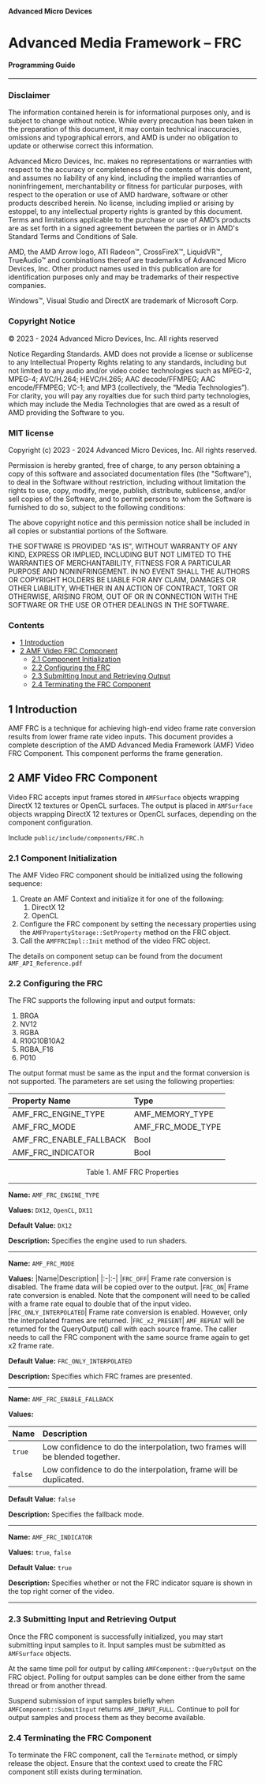 #### Advanced Micro Devices

# Advanced Media Framework – FRC

#### Programming Guide

---

### Disclaimer

The information contained herein is for informational purposes only, and is subject to change without notice. While every precaution has been taken in the preparation of this document, it may contain technical inaccuracies, omissions and typographical errors, and AMD is under no obligation to update or otherwise correct this information.

Advanced Micro Devices, Inc. makes no representations or warranties with respect to the accuracy or completeness of the contents of this document, and assumes no liability of any kind, including the implied warranties of noninfringement, merchantability or fitness for particular purposes, with respect to the operation or use of AMD hardware, software or other products described herein. No license, including implied or arising by estoppel, to any intellectual property rights is granted by this document. Terms and limitations applicable to the purchase or use of AMD’s products are as set forth in a signed agreement between the parties or in AMD's Standard Terms and Conditions of Sale.

AMD, the AMD Arrow logo, ATI Radeon™, CrossFireX™, LiquidVR™, TrueAudio™ and combinations thereof are trademarks of Advanced Micro Devices, Inc. Other product names used in this publication are for identification purposes only and may be trademarks of their respective companies.

Windows™, Visual Studio and DirectX are trademark of Microsoft Corp.

### Copyright Notice

© 2023 - 2024 Advanced Micro Devices, Inc. All rights reserved

Notice Regarding Standards.  AMD does not provide a license or sublicense to any Intellectual Property Rights relating to any standards, including but not limited to any audio and/or video codec technologies such as MPEG-2, MPEG-4; AVC/H.264; HEVC/H.265; AAC decode/FFMPEG; AAC encode/FFMPEG; VC-1; and MP3 (collectively, the “Media Technologies”). For clarity, you will pay any royalties due for such third party technologies, which may include the Media Technologies that are owed as a result of AMD providing the Software to you.

### MIT license

Copyright (c) 2023 - 2024 Advanced Micro Devices, Inc. All rights reserved.

Permission is hereby granted, free of charge, to any person obtaining a copy of this software and associated documentation files (the "Software"), to deal in the Software without restriction, including without limitation the rights to use, copy, modify, merge, publish, distribute, sublicense, and/or sell copies of the Software, and to permit persons to whom the Software is furnished to do so, subject to the following conditions:

The above copyright notice and this permission notice shall be included in all copies or substantial portions of the Software.

THE SOFTWARE IS PROVIDED "AS IS", WITHOUT WARRANTY OF ANY KIND, EXPRESS OR IMPLIED, INCLUDING BUT NOT LIMITED TO THE WARRANTIES OF MERCHANTABILITY, FITNESS FOR A PARTICULAR PURPOSE AND NONINFRINGEMENT.  IN NO EVENT SHALL THE AUTHORS OR COPYRIGHT HOLDERS BE LIABLE FOR ANY CLAIM, DAMAGES OR OTHER LIABILITY, WHETHER IN AN ACTION OF CONTRACT, TORT OR OTHERWISE, ARISING FROM, OUT OF OR IN CONNECTION WITH THE SOFTWARE OR THE USE OR OTHER DEALINGS IN THE SOFTWARE.


### Contents

- [1 Introduction](#1-introduction)
- [2 AMF Video FRC Component](#2-amf-video-frc-component)
  - [2.1 Component Initialization](#21-component-initialization)
  - [2.2 Configuring the FRC](#22-configuring-the-frc)
  - [2.3 Submitting Input and Retrieving Output](#23-submitting-input-and-retrieving-output)
  - [2.4 Terminating the FRC Component](#24-terminating-the-frc-component)


## 1 Introduction

AMF FRC is a technique for achieving high-end video frame rate conversion results from lower frame rate video inputs. This document provides a complete description of the AMD Advanced Media Framework (AMF) Video FRC Component. This component performs the frame generation.

## 2 AMF Video FRC Component

Video FRC accepts input frames stored in `AMFSurface` objects wrapping DirectX 12 textures or OpenCL surfaces. The output is placed in `AMFSurface` objects wrapping DirectX 12 textures or OpenCL surfaces, depending on the component configuration.

Include `public/include/components/FRC.h`

### 2.1 Component Initialization

The AMF Video FRC component should be initialized using the following sequence:

1. Create an AMF Context and initialize it for one of the following:
   1. DirectX 12
   2. OpenCL
2. Configure the FRC component by setting the necessary properties using the `AMFPropertyStorage::SetProperty` method on the FRC object.
3. Call the `AMFFRCImpl::Init` method of the video FRC object.

The details on component setup can be found from the document `AMF_API_Reference.pdf`

### 2.2 Configuring the FRC

The FRC supports the following input and output formats:

1. BRGA
1. NV12
1. RGBA
1. R10G10B10A2
1. RGBA_F16
1. P010

The output format must be same as the input and the format conversion is not supported. The parameters are set using the following properties:

|Property Name|Type|
| :- | :- |
|AMF_FRC_ENGINE_TYPE|AMF_MEMORY_TYPE|
|AMF_FRC_MODE|AMF_FRC_MODE_TYPE|
|AMF_FRC_ENABLE_FALLBACK|Bool|
|AMF_FRC_INDICATOR|Bool|

<p align="center">
Table 1. AMF FRC Properties
</p>

---

**Name:**
`AMF_FRC_ENGINE_TYPE`

**Values:**
`DX12`, `OpenCL`, `DX11`

**Default Value:**
`DX12`

**Description:**
Specifies the engine used to run shaders. 

---

**Name:**
`AMF_FRC_MODE`

**Values:** 
|Name|Description|
|:-|:-|
|`FRC_OFF`| Frame rate conversion is disabled. The frame data will be copied over to the output.
|`FRC_ON`| Frame rate conversion is enabled. Note that the component will need to be called with a frame rate equal to double that of the input video.
|`FRC_ONLY_INTERPOLATED`| Frame rate conversion is enabled. However, only the interpolated frames are returned.
|`FRC_x2_PRESENT`| `AMF_REPEAT` will be returned for the QueryOutput() call with each source frame. The caller needs to call the FRC component with the same source frame again to get x2 frame rate. 

**Default Value:**
`FRC_ONLY_INTERPOLATED`

**Description:**
Specifies which FRC frames are presented.

---

**Name:**
`AMF_FRC_ENABLE_FALLBACK`

**Values:**

|Name|Description|
|:-|:-|
|`true`|Low confidence to do the interpolation, two frames will be blended together.|
|`false`|Low confidence to do the interpolation, frame will be duplicated.|

**Default Value:**
`false`

**Description:**
Specifies the fallback mode. 

---

**Name:**
`AMF_FRC_INDICATOR`

**Values:**
`true`, `false`

**Default Value:**
`true`

**Description:**
Specifies whether or not the FRC indicator square is shown in the top right corner of the video.

---

### 2.3 Submitting Input and Retrieving Output

Once the FRC component is successfully initialized, you may start submitting input samples to it. Input samples must be submitted as `AMFSurface` objects.

At the same time poll for output by calling `AMFComponent::QueryOutput` on the FRC object. Polling for output samples can be done either from the same thread or from another thread.

Suspend submission of input samples briefly when `AMFComponent::SubmitInput` returns `AMF_INPUT_FULL`. Continue to poll for output samples and process them as they become available.

### 2.4 Terminating the FRC Component

To terminate the FRC component, call the `Terminate` method, or simply release the object. Ensure that the context used to create the FRC component still exists during termination.
